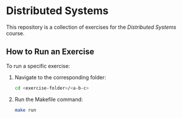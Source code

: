# Distributed Systems

This repository is a collection of exercises for the *Distributed Systems* course.

## How to Run an Exercise

To run a specific exercise:

1. Navigate to the corresponding folder:
    ```bash
    cd <exercise-folder>/<a-b-c>
    ```
2. Run the Makefile command:
    ```bash
    make run
    ```